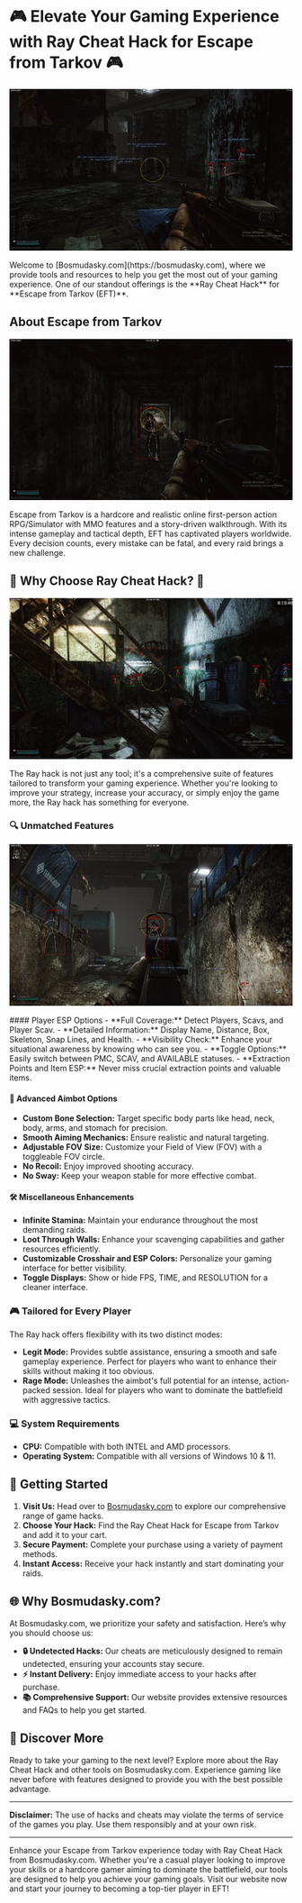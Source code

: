 # 🎮 Elevate Your Gaming Experience with Ray Cheat Hack for Escape from Tarkov 🎮
<p align="center">
  <img src="image/bosmudasky-1.jpg" alt="Ray Cheat Hack">
</p>
Welcome to [Bosmudasky.com](https://bosmudasky.com), where we provide tools and resources to help you get the most out of your gaming experience. One of our standout offerings is the **Ray Cheat Hack** for **Escape from Tarkov (EFT)**.

## About Escape from Tarkov
<p align="center">
  <img src="image/bosmudasky-2.jpg" alt="Ray Cheat Hack">
</p>
Escape from Tarkov is a hardcore and realistic online first-person action RPG/Simulator with MMO features and a story-driven walkthrough. With its intense gameplay and tactical depth, EFT has captivated players worldwide. Every decision counts, every mistake can be fatal, and every raid brings a new challenge.

## 🌟 Why Choose Ray Cheat Hack? 🌟
<p align="center">
  <img src="image/bosmudasky-3.jpg" alt="Ray Cheat Hack">
</p>
The Ray hack is not just any tool; it's a comprehensive suite of features tailored to transform your gaming experience. Whether you're looking to improve your strategy, increase your accuracy, or simply enjoy the game more, the Ray hack has something for everyone.

### 🔍 Unmatched Features
<p align="center">
  <img src="image/bosmudasky-4.jpg" alt="Ray Cheat Hack">
</p>
#### Player ESP Options
- **Full Coverage:** Detect Players, Scavs, and Player Scav.
- **Detailed Information:** Display Name, Distance, Box, Skeleton, Snap Lines, and Health.
- **Visibility Check:** Enhance your situational awareness by knowing who can see you.
- **Toggle Options:** Easily switch between PMC, SCAV, and AVAILABLE statuses.
- **Extraction Points and Item ESP:** Never miss crucial extraction points and valuable items.

#### 🎯 Advanced Aimbot Options
- **Custom Bone Selection:** Target specific body parts like head, neck, body, arms, and stomach for precision.
- **Smooth Aiming Mechanics:** Ensure realistic and natural targeting.
- **Adjustable FOV Size:** Customize your Field of View (FOV) with a toggleable FOV circle.
- **No Recoil:** Enjoy improved shooting accuracy.
- **No Sway:** Keep your weapon stable for more effective combat.

#### 🛠️ Miscellaneous Enhancements
- **Infinite Stamina:** Maintain your endurance throughout the most demanding raids.
- **Loot Through Walls:** Enhance your scavenging capabilities and gather resources efficiently.
- **Customizable Crosshair and ESP Colors:** Personalize your gaming interface for better visibility.
- **Toggle Displays:** Show or hide FPS, TIME, and RESOLUTION for a cleaner interface.

### 🎮 Tailored for Every Player

The Ray hack offers flexibility with its two distinct modes:

- **Legit Mode:** Provides subtle assistance, ensuring a smooth and safe gameplay experience. Perfect for players who want to enhance their skills without making it too obvious.
- **Rage Mode:** Unleashes the aimbot's full potential for an intense, action-packed session. Ideal for players who want to dominate the battlefield with aggressive tactics.

### 💻 System Requirements

- **CPU:** Compatible with both INTEL and AMD processors.
- **Operating System:** Compatible with all versions of Windows 10 & 11.

## 🚀 Getting Started

1. **Visit Us:** Head over to [Bosmudasky.com](https://bosmudasky.com) to explore our comprehensive range of game hacks.
2. **Choose Your Hack:** Find the Ray Cheat Hack for Escape from Tarkov and add it to your cart.
3. **Secure Payment:** Complete your purchase using a variety of payment methods.
4. **Instant Access:** Receive your hack instantly and start dominating your raids.

## 🌐 Why Bosmudasky.com?

At Bosmudasky.com, we prioritize your safety and satisfaction. Here’s why you should choose us:

- **🔒 Undetected Hacks:** Our cheats are meticulously designed to remain undetected, ensuring your accounts stay secure.
- **⚡ Instant Delivery:** Enjoy immediate access to your hacks after purchase.
- **📚 Comprehensive Support:** Our website provides extensive resources and FAQs to help you get started.

## 🎉 Discover More

Ready to take your gaming to the next level? Explore more about the Ray Cheat Hack and other tools on Bosmudasky.com. Experience gaming like never before with features designed to provide you with the best possible advantage.

---

**Disclaimer:** The use of hacks and cheats may violate the terms of service of the games you play. Use them responsibly and at your own risk.

---

Enhance your Escape from Tarkov experience today with Ray Cheat Hack from Bosmudasky.com. Whether you're a casual player looking to improve your skills or a hardcore gamer aiming to dominate the battlefield, our tools are designed to help you achieve your gaming goals. Visit our website now and start your journey to becoming a top-tier player in EFT!
